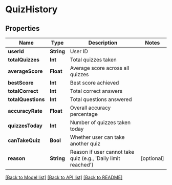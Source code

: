 # QuizHistory

## Properties
Name | Type | Description | Notes
------------ | ------------- | ------------- | -------------
**userId** | **String** | User ID |
**totalQuizzes** | **Int** | Total quizzes taken |
**averageScore** | **Float** | Average score across all quizzes |
**bestScore** | **Int** | Best score achieved |
**totalCorrect** | **Int** | Total correct answers |
**totalQuestions** | **Int** | Total questions answered |
**accuracyRate** | **Float** | Overall accuracy percentage |
**quizzesToday** | **Int** | Number of quizzes taken today |
**canTakeQuiz** | **Bool** | Whether user can take another quiz |
**reason** | **String** | Reason if user cannot take quiz (e.g., &#39;Daily limit reached&#39;) | [optional]

[[Back to Model list]](../README.md#documentation-for-models) [[Back to API list]](../README.md#documentation-for-api-endpoints) [[Back to README]](../README.md)
